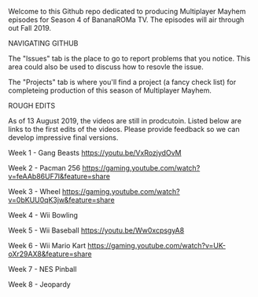 Welcome to this Github repo dedicated to producing Multiplayer Mayhem episodes for Season 4 of BananaROMa TV. The episodes will air through out Fall 2019.

NAVIGATING GITHUB

The "Issues" tab is the place to go to report problems that you notice. This area could also be used to discuss how to resovle the issue. 

The "Projects" tab is where you'll find a project (a fancy check list) for completeing production of this season of Multiplayer Mayhem.

ROUGH EDITS

As of 13 August 2019, the videos are still in prodcutoin. Listed below are links to the first edits of the videos. Please provide feedback so we can develop impressive final versions.

Week 1 - Gang Beasts
https://youtu.be/VxRozjydOvM

Week 2 - Pacman 256
https://gaming.youtube.com/watch?v=feAAb86UF7I&feature=share

Week 3 - Wheel
https://gaming.youtube.com/watch?v=0bKUU0qK3jw&feature=share

Week 4 - Wii Bowling


Week 5 - Wii Baseball
https://youtu.be/Ww0xcpsgyA8

Week 6 - Wii Mario Kart
https://gaming.youtube.com/watch?v=UK-oXr29AX8&feature=share

Week 7 - NES Pinball


Week 8 - Jeopardy
